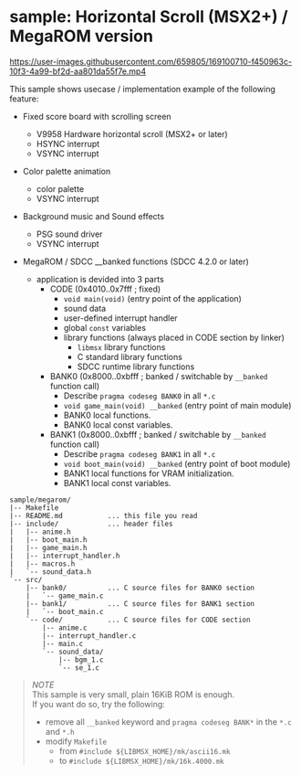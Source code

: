 # sample: Horizontal Scroll (MSX2+) / MegaROM version

https://user-images.githubusercontent.com/659805/169100710-f450963c-10f3-4a99-bf2d-aa801da55f7e.mp4

This sample shows usecase / implementation example of the following feature:

- Fixed score board with scrolling screen
  - V9958 Hardware horizontal scroll (MSX2+ or later)
  - HSYNC interrupt
  - VSYNC interrupt

- Color palette animation
  - color palette
  - VSYNC interrupt

- Background music and Sound effects
  - PSG sound driver
  - VSYNC interrupt

- MegaROM / SDCC __banked functions (SDCC 4.2.0 or later)
  - application is devided into 3 parts
    - CODE (0x4010..0x7fff ; fixed)
      - `void main(void)` (entry point of the application)
      - sound data
      - user-defined interrupt handler
      - global `const` variables
      - library functions (always placed in CODE section by linker)
        - `libmsx` library functions 
        - C standard library functions
        - SDCC runtime library functions
    - BANK0 (0x8000..0xbfff ; banked / switchable by `__banked` function call)
      - Describe `pragma codeseg BANK0` in all `*.c`
      - `void game_main(void) __banked` (entry point of main module)
      - BANK0 local functions.
      - BANK0 local const variables.
    - BANK1 (0x8000..0xbfff ; banked / switchable by `__banked` function call)
      - Describe `pragma codeseg BANK1` in all `*.c`
      - `void boot_main(void) __banked` (entry point of boot module)
      - BANK1 local functions for VRAM initialization.
      - BANK1 local const variables.

~~~
sample/megarom/
|-- Makefile
|-- README.md           ... this file you read
|-- include/            ... header files
|   |-- anime.h
|   |-- boot_main.h
|   |-- game_main.h
|   |-- interrupt_handler.h
|   |-- macros.h
|   `-- sound_data.h
`-- src/
    |-- bank0/          ... C source files for BANK0 section
    |   `-- game_main.c
    |-- bank1/          ... C source files for BANK1 section
    |   `-- boot_main.c
    `-- code/           ... C source files for CODE section
        |-- anime.c
        |-- interrupt_handler.c
        |-- main.c
        `-- sound_data/
            |-- bgm_1.c
            `-- se_1.c
~~~

> _NOTE_  
> This sample is very small, plain 16KiB ROM is enough.  
> If you want do so, try the following:
> - remove all `__banked` keyword and `pragma codeseg BANK*` in the `*.c` and `*.h`
> - modify `Makefile`
>   - from `#include ${LIBMSX_HOME}/mk/ascii16.mk`
>   -   to `#include ${LIBMSX_HOME}/mk/16k.4000.mk`

